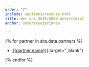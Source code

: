 ```yaml
---
order: "7"
include: sections/reverse.html
title: Wer uns 2019/2020 unterstützt
anchor: unterstuezerinnen

---
```

{% for partner in site.data.partners %}
- [{{partner.name}}]({{partner.link}}){:target="_blank"}

{% endfor %}